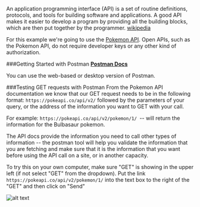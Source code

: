 An application programming interface (API) is a set of routine definitions, protocols, and tools for building software and applications. A good API makes it easier to develop a program by providing all the building blocks, which are then put together by the programmer. [wikipedia](https://en.wikipedia.org/wiki/Application_programming_interface)

For this example we're going to use the [Pokemon API](https://pokeapi.co/). Open APIs, such as the Pokemon API, do not require developer keys or any other kind of authorization.

###Getting Started with Postman
**[Postman Docs](https://www.getpostman.com/)**

You can use the web-based or desktop version of Postman.

###Testing GET requests with Postman
From the Pokemon API documentation we know that our GET request needs to be in the following format: `https://pokeapi.co/api/v2/` followed by the parameters of your query, or the address of the information you want to GET with your call.

For example: `https://pokeapi.co/api/v2/pokemon/1/ `-- will return the information for the Bulbasaur pokemon.

The API docs provide the information you need to call other types of information -- the postman tool will help you validate the information that you are fetching and make sure that it is the information that you want before using the API call on a site, or in another capacity.

To try this on your own computer, make sure "GET" is showing in the upper left (if not select "GET" from the dropdown). Put the link `https://pokeapi.co/api/v2/pokemon/1/` into the text box to the right of the "GET" and then click on "Send"

![alt text](http://i.imgur.com/VW32ARA.png "Postman Screenshot")
